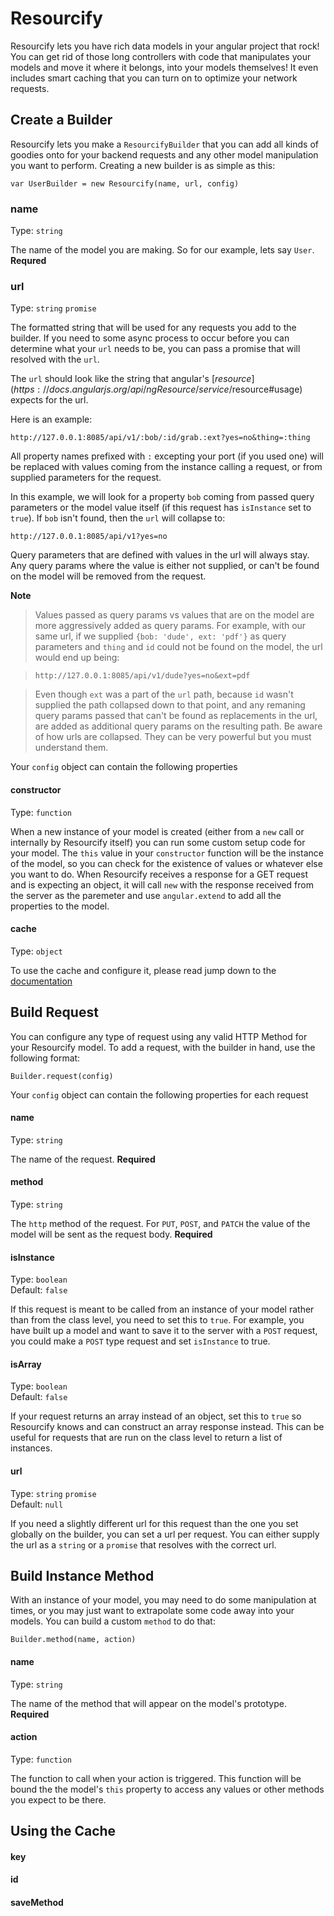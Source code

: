 # Resourcify
Resourcify lets you have rich data models in your angular project that rock!  You can get rid of those long controllers with code that manipulates your models and move it where it belongs, into your models themselves!  It even includes smart caching that you can turn on to optimize your network requests.

## Create a Builder
Resourcify lets you make a `ResourcifyBuilder` that you can add all kinds of goodies onto for your backend requests and any other model manipulation you want to perform.  Creating a new builder is as simple as this:

`var UserBuilder = new Resourcify(name, url, config)`

### name
Type: `string`

The name of the model you are making.  So for our example, lets say `User`.  **Requred**

### url
Type: `string` `promise`

The formatted string that will be used for any requests you add to the builder.  If you need to some async process to occur before you can determine what your `url` needs to be, you can pass a promise that will resolved with the `url`.

The `url` should look like the string that angular's [$resource](https://docs.angularjs.org/api/ngResource/service/$resource#usage) expects for the url.

Here is an example:

`http://127.0.0.1:8085/api/v1/:bob/:id/grab.:ext?yes=no&thing=:thing`

All property names prefixed with `:` excepting your port (if you used one) will be replaced with values coming from the instance calling a request, or from supplied parameters for the request.

In this example, we will look for a property `bob` coming from passed query parameters or the model value itself (if this request has `isInstance` set to `true`).  If `bob` isn't found, then the `url` will collapse to:

`http://127.0.0.1:8085/api/v1?yes=no`

Query parameters that are defined with values in the url will always stay.  Any query params where the value is either not supplied, or can't be found on the model will be removed from the request.

**Note**

> Values passed as query params vs values that are on the model are more aggressively added as query params.  For example, with our same url, if we supplied `{bob: 'dude', ext: 'pdf'}` as query parameters and `thing` and `id` could not be found on the model, the url would end up being:

> `http://127.0.0.1:8085/api/v1/dude?yes=no&ext=pdf`

> Even though `ext` was a part of the `url` path, because `id` wasn't supplied the path collapsed down to that point, and any remaning query params passed that can't be found as replacements in the url, are added as additional query params on the resulting path.  Be aware of how urls are collapsed.  They can be very powerful but you must understand them.

Your `config` object can contain the following properties

#### constructor
Type: `function`

When a new instance of your model is created (either from a `new` call or internally by Resourcify itself) you can run some custom setup code for your model.  The `this` value in your `constructor` function will be the instance of the model, so you can check for the existence of values or whatever else you want to do.  When Resourcify receives a response for a GET request and is expecting an object, it will call `new` with the response received from the server as the paremeter and use `angular.extend` to add all the properties to the model.

#### cache
Type: `object`

To use the cache and configure it, please read jump down to the [documentation](#using-the-cache)

## Build Request
You can configure any type of request using any valid HTTP Method for your Resourcify model.  To add a request, with the builder in hand, use the following format:

`Builder.request(config)`

Your `config` object can contain the following properties for each request

#### name
Type: `string`

The name of the request. **Required**

#### method
Type: `string`

The `http` method of the request.  For `PUT`, `POST`, and `PATCH` the value of the model will be sent as the request body.  **Required**

#### isInstance
Type: `boolean`  
Default: `false`

If this request is meant to be called from an instance of your model rather than from the class level, you need to set this to `true`.  For example, you have built up a model and want to save it to the server with a `POST` request, you could make a `POST` type request and set `isInstance` to true.

#### isArray
Type: `boolean`  
Default: `false`

If your request returns an array instead of an object, set this to `true` so Resourcify knows and can construct an array response instead.  This can be useful for requests that are run on the class level to return a list of instances.

#### url
Type: `string` `promise`  
Default: `null`

If you need a slightly different url for this request than the one you set globally on the builder, you can set a url per request.  You can either supply the url as a `string` or a `promise` that resolves with the correct url.

## Build Instance Method
With an instance of your model, you may need to do some manipulation at times, or you may just want to extrapolate some code away into your models.  You can build a custom `method` to do that:

`Builder.method(name, action)`

#### name
Type: `string`

The name of the method that will appear on the model's prototype.  **Required**

#### action
Type: `function`

The function to call when your action is triggered.  This function will be bound the the model's `this` property to access any values or other methods you expect to be there.


## Using the Cache

#### key
#### id
#### saveMethod
